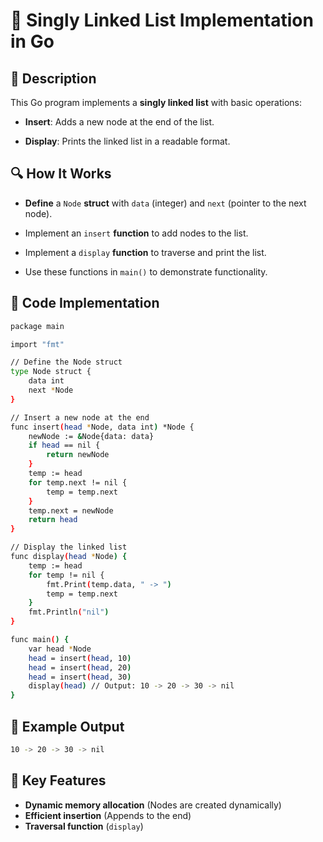 # 📌 Singly Linked List Implementation in Go
 
## 🚀 Description
This Go program implements a **singly linked list** with basic operations:

- **Insert**: Adds a new node at the end of the list.

- **Display**: Prints the linked list in a readable format.

## 🔍 How It Works
- **Define** a `Node` **struct** with `data` (integer) and `next` (pointer to the next node).

- Implement an `insert` **function** to add nodes to the list.

- Implement a `display` **function** to traverse and print the list.

- Use these functions in `main()` to demonstrate functionality.

## 📜 Code Implementation
```sh
package main

import "fmt"

// Define the Node struct
type Node struct {
    data int
    next *Node
}

// Insert a new node at the end
func insert(head *Node, data int) *Node {
    newNode := &Node{data: data}
    if head == nil {
        return newNode
    }
    temp := head
    for temp.next != nil {
        temp = temp.next
    }
    temp.next = newNode
    return head
}

// Display the linked list
func display(head *Node) {
    temp := head
    for temp != nil {
        fmt.Print(temp.data, " -> ")
        temp = temp.next
    }
    fmt.Println("nil")
}

func main() {
    var head *Node
    head = insert(head, 10)
    head = insert(head, 20)
    head = insert(head, 30)
    display(head) // Output: 10 -> 20 -> 30 -> nil
}
```
## 🎯 Example Output
```sh
10 -> 20 -> 30 -> nil  
```
## 📂 Key Features
- **Dynamic memory allocation** (Nodes are created dynamically)
- **Efficient insertion** (Appends to the end)
- **Traversal function** (`display`)
